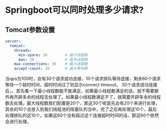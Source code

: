 # Springboot可以同时处理多少请求?



## Tomcat参数设置
```yaml
server:
  tomcat:
    threads:
      min-spare: 10        # 最少线程数
      max: 20              # 最多线程数
    max-connections: 30    # 最大连接数
    accept-count: 10       # 最大等待数
```
当qps为100时，会有30个请求成功连接，10个请求排队等待连接，剩余60个请求等待一个超时时间，超时时间过了则显示connect timeout。
30个请求成功连接后，。首先看一下最小线程数能不能满足，如果最小线程数满足的话，就不需要额外再开辟多余的线程去处理了。如果最小线程数满足不了，就需要开辟多余的线程数去处理。最大线程数我们配置是20个，那这30个呢首先会有20个来进行处理，其余的10个会放入到我们线程池的阻塞队列当中，完了之后再处理这10个，最后处理排队的这10个。如果这60个没有超过这个连接超时时间的话，那这60个依然会进行处理。


